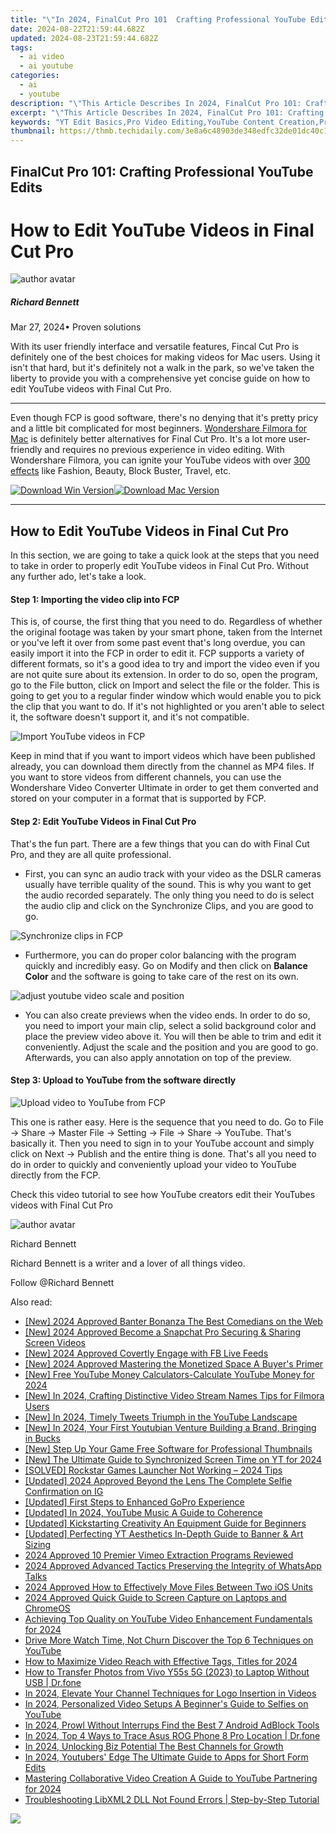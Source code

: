 ```yaml
---
title: "\"In 2024, FinalCut Pro 101  Crafting Professional YouTube Edits\""
date: 2024-08-22T21:59:44.682Z
updated: 2024-08-23T21:59:44.682Z
tags:
  - ai video
  - ai youtube
categories:
  - ai
  - youtube
description: "\"This Article Describes In 2024, FinalCut Pro 101: Crafting Professional YouTube Edits\""
excerpt: "\"This Article Describes In 2024, FinalCut Pro 101: Crafting Professional YouTube Edits\""
keywords: "YT Edit Basics,Pro Video Editing,YouTube Content Creation,Prof Editor Skills,FinalCut for YouTube,Premium Video Craft,YouTube Edit Professional"
thumbnail: https://thmb.techidaily.com/3e8a6c48903de348edfc32de01dc40c1bc954d345539201fb129df4e83ad3d30.jpg
---
```


## FinalCut Pro 101: Crafting Professional YouTube Edits

# How to Edit YouTube Videos in Final Cut Pro

![author avatar](https://images.wondershare.com/filmora/article-images/richard-bennett.jpg)

##### Richard Bennett

 Mar 27, 2024• Proven solutions

With its user friendly interface and versatile features, Fincal Cut Pro is definitely one of the best choices for making videos for Mac users. Using it isn't that hard, but it's definitely not a walk in the park, so we've taken the liberty to provide you with a comprehensive yet concise guide on how to edit YouTube videos with Final Cut Pro.

---

Even though FCP is good software, there's no denying that it's pretty pricy and a little bit complicated for most beginners. [Wondershare Filmora for Mac](https://tools.techidaily.com/wondershare/filmora/download/) is definitely better alternatives for Final Cut Pro. It's a lot more user-friendly and requires no previous experience in video editing. With Wondershare Filmora, you can ignite your YouTube videos with over [300 effects](https://tools.techidaily.com/wondershare/filmora/download/) like Fashion, Beauty, Block Buster, Travel, etc.

[![Download Win Version](https://images.wondershare.com/filmora/guide/download-btn-win.jpg)](https://tools.techidaily.com/wondershare/filmora/download/)[![Download Mac Version](https://images.wondershare.com/filmora/guide/download-btn-mac.jpg)](https://tools.techidaily.com/wondershare/filmora/download/)

---

## How to Edit YouTube Videos in Final Cut Pro

In this section, we are going to take a quick look at the steps that you need to take in order to properly edit YouTube videos in Final Cut Pro. Without any further ado, let's take a look.

#### Step 1: Importing the video clip into FCP

This is, of course, the first thing that you need to do. Regardless of whether the original footage was taken by your smart phone, taken from the Internet or you've left it over from some past event that's long overdue, you can easily import it into the FCP in order to edit it. FCP supports a variety of different formats, so it's a good idea to try and import the video even if you are not quite sure about its extension. In order to do so, open the program, go to the File button, click on Import and select the file or the folder. This is going to get you to a regular finder window which would enable you to pick the clip that you want to do. If it's not highlighted or you aren't able to select it, the software doesn't support it, and it's not compatible.

![Import YouTube videos in FCP ](https://images.wondershare.com/filmora/article-images/import-files-in-fcp.jpg)

Keep in mind that if you want to import videos which have been published already, you can download them directly from the channel as MP4 files. If you want to store videos from different channels, you can use the Wondershare Video Converter Ultimate in order to get them converted and stored on your computer in a format that is supported by FCP.

#### Step 2: Edit YouTube Videos in Final Cut Pro

That's the fun part. There are a few things that you can do with Final Cut Pro, and they are all quite professional.

* First, you can sync an audio track with your video as the DSLR cameras usually have terrible quality of the sound. This is why you want to get the audio recorded separately. The only thing you need to do is select the audio clip and click on the Synchronize Clips, and you are good to go.

![Synchronize clips in FCP ](https://images.wondershare.com/filmora/article-images/sychronize-audio-clips-in-fcp.jpg)

* Furthermore, you can do proper color balancing with the program quickly and incredibly easy. Go on Modify and then click on **Balance Color** and the software is going to take care of the rest on its own.

![adjust youtube video scale and position](https://images.wondershare.com/filmora/article-images/flip-clips-in-fcp-2.png)

* You can also create previews when the video ends. In order to do so, you need to import your main clip, select a solid background color and place the preview video above it. You will then be able to trim and edit it conveniently. Adjust the scale and the position and you are good to go. Afterwards, you can also apply annotation on top of the preview.

#### Step 3: Upload to YouTube from the software directly

![Upload video to YouTube from FCP](https://images.wondershare.com/filmora/article-images/upload-to-youtube-from-fcp.jpg)

This one is rather easy. Here is the sequence that you need to do. Go to File -> Share -> Master File -> Setting -> File -> Share -> YouTube. That's basically it. Then you need to sign in to your YouTube account and simply click on Next -> Publish and the entire thing is done. That's all you need to do in order to quickly and conveniently upload your video to YouTube directly from the FCP.

Check this video tutorial to see how YouTube creators edit their YouTubes videos with Final Cut Pro

![author avatar](https://images.wondershare.com/filmora/article-images/richard-bennett.jpg)

Richard Bennett

Richard Bennett is a writer and a lover of all things video.

Follow @Richard Bennett


<ins class="adsbygoogle"
     style="display:block"
     data-ad-format="autorelaxed"
     data-ad-client="ca-pub-7571918770474297"
     data-ad-slot="1223367746"></ins>



<ins class="adsbygoogle"
     style="display:block"
     data-ad-client="ca-pub-7571918770474297"
     data-ad-slot="8358498916"
     data-ad-format="auto"
     data-full-width-responsive="true"></ins>

<span class="atpl-alsoreadstyle">Also read:</span>
<div><ul>
<li><a href="https://youtube-webster.techidaily.com/024-approved-banter-bonanza-the-best-comedians-on-the-web/"><u>[New] 2024 Approved  Banter Bonanza  The Best Comedians on the Web</u></a></li>
<li><a href="https://snapchat-videos.techidaily.com/new-2024-approved-become-a-snapchat-pro-securing-and-sharing-screen-videos/"><u>[New] 2024 Approved  Become a Snapchat Pro  Securing & Sharing Screen Videos</u></a></li>
<li><a href="https://facebook-video-recording.techidaily.com/new-2024-approved-covertly-engage-with-fb-live-feeds/"><u>[New] 2024 Approved  Covertly Engage with FB Live Feeds</u></a></li>
<li><a href="https://youtube-webster.techidaily.com/024-approved-mastering-the-monetized-space-a-buyers-primer/"><u>[New] 2024 Approved  Mastering the Monetized Space  A Buyer's Primer</u></a></li>
<li><a href="https://youtube-webster.techidaily.com/ree-youtube-money-calculators-calculate-youtube-money-for-2024/"><u>[New] Free YouTube Money Calculators-Calculate YouTube Money for 2024</u></a></li>
<li><a href="https://youtube-webster.techidaily.com/n-2024-crafting-distinctive-video-stream-names-tips-for-filmora-users/"><u>[New] In 2024, Crafting Distinctive Video Stream Names  Tips for Filmora Users</u></a></li>
<li><a href="https://youtube-webster.techidaily.com/n-2024-timely-tweets-triumph-in-the-youtube-landscape/"><u>[New] In 2024, Timely Tweets Triumph in the YouTube Landscape</u></a></li>
<li><a href="https://youtube-webster.techidaily.com/n-2024-your-first-youtubian-venture-building-a-brand-bringing-in-bucks/"><u>[New] In 2024, Your First Youtubian Venture  Building a Brand, Bringing in Bucks</u></a></li>
<li><a href="https://youtube-webster.techidaily.com/tep-up-your-game-free-software-for-professional-thumbnails/"><u>[New] Step Up Your Game  Free Software for Professional Thumbnails</u></a></li>
<li><a href="https://youtube-webster.techidaily.com/he-ultimate-guide-to-synchronized-screen-time-on-yt-for-2024/"><u>[New] The Ultimate Guide to Synchronized Screen Time on YT for 2024</u></a></li>
<li><a href="https://win-solutions.techidaily.com/solved-rockstar-games-launcher-not-working-2024-tips/"><u>[SOLVED] Rockstar Games Launcher Not Working – 2024 Tips</u></a></li>
<li><a href="https://instagram-videos.techidaily.com/updated-2024-approved-beyond-the-lens-the-complete-selfie-confirmation-on-ig/"><u>[Updated] 2024 Approved  Beyond the Lens  The Complete Selfie Confirmation on IG</u></a></li>
<li><a href="https://some-knowledge.techidaily.com/updated-first-steps-to-enhanced-gopro-experience/"><u>[Updated] First Steps to Enhanced GoPro Experience</u></a></li>
<li><a href="https://youtube-webster.techidaily.com/ed-in-2024-youtube-music-a-guide-to-coherence/"><u>[Updated] In 2024, YouTube Music  A Guide to Coherence</u></a></li>
<li><a href="https://youtube-webster.techidaily.com/ed-kickstarting-creativity-an-equipment-guide-for-beginners/"><u>[Updated] Kickstarting Creativity  An Equipment Guide for Beginners</u></a></li>
<li><a href="https://youtube-webster.techidaily.com/ed-perfecting-yt-aesthetics-in-depth-guide-to-banner-and-art-sizing/"><u>[Updated] Perfecting YT Aesthetics  In-Depth Guide to Banner & Art Sizing</u></a></li>
<li><a href="https://vimeo-videos.techidaily.com/2024-approved-10-premier-vimeo-extraction-programs-reviewed/"><u>2024 Approved  10 Premier Vimeo Extraction Programs Reviewed</u></a></li>
<li><a href="https://screen-recording.techidaily.com/2024-approved-advanced-tactics-preserving-the-integrity-of-whatsapp-talks/"><u>2024 Approved  Advanced Tactics  Preserving the Integrity of WhatsApp Talks</u></a></li>
<li><a href="https://some-techniques.techidaily.com/2024-approved-how-to-effectively-move-files-between-two-ios-units/"><u>2024 Approved  How to Effectively Move Files Between Two iOS Units</u></a></li>
<li><a href="https://visual-screen-recording.techidaily.com/2024-approved-quick-guide-to-screen-capture-on-laptops-and-chromeos/"><u>2024 Approved  Quick Guide to Screen Capture on Laptops and ChromeOS</u></a></li>
<li><a href="https://youtube-webster.techidaily.com/ving-top-quality-on-youtube-video-enhancement-fundamentals-for-2024/"><u>Achieving Top Quality on YouTube  Video Enhancement Fundamentals for 2024</u></a></li>
<li><a href="https://youtube-webster.techidaily.com/-more-watch-time-not-churn-discover-the-top-6-techniques-on-youtube/"><u>Drive More Watch Time, Not Churn  Discover the Top 6 Techniques on YouTube</u></a></li>
<li><a href="https://youtube-webster.techidaily.com/o-maximize-video-reach-with-effective-tags-titles-for-2024/"><u>How to Maximize Video Reach with Effective Tags, Titles for 2024</u></a></li>
<li><a href="https://android-transfer.techidaily.com/how-to-transfer-photos-from-vivo-y55s-5g-2023-to-laptop-without-usb-drfone-by-drfone-transfer-from-android-transfer-from-android/"><u>How to Transfer Photos from Vivo Y55s 5G (2023) to Laptop Without USB | Dr.fone</u></a></li>
<li><a href="https://youtube-webster.techidaily.com/24-elevate-your-channel-techniques-for-logo-insertion-in-videos/"><u>In 2024, Elevate Your Channel  Techniques for Logo Insertion in Videos</u></a></li>
<li><a href="https://youtube-webster.techidaily.com/24-personalized-video-setups-a-beginners-guide-to-selfies-on-youtube/"><u>In 2024, Personalized Video Setups  A Beginner's Guide to Selfies on YouTube</u></a></li>
<li><a href="https://youtube-stream.techidaily.com/in-2024-prowl-without-interrups-find-the-best-7-android-adblock-tools/"><u>In 2024, Prowl Without Interrups  Find the Best 7 Android AdBlock Tools</u></a></li>
<li><a href="https://android-location-track.techidaily.com/in-2024-top-4-ways-to-trace-asus-rog-phone-8-pro-location-drfone-by-drfone-virtual-android/"><u>In 2024, Top 4 Ways to Trace Asus ROG Phone 8 Pro Location | Dr.fone</u></a></li>
<li><a href="https://youtube-webster.techidaily.com/24-unlocking-biz-potential-the-best-channels-for-growth/"><u>In 2024, Unlocking Biz Potential  The Best Channels for Growth</u></a></li>
<li><a href="https://youtube-webster.techidaily.com/24-youtubers-edge-the-ultimate-guide-to-apps-for-short-form-edits/"><u>In 2024, Youtubers' Edge  The Ultimate Guide to Apps for Short Form Edits</u></a></li>
<li><a href="https://youtube-webster.techidaily.com/ring-collaborative-video-creation-a-guide-to-youtube-partnering-for-2024/"><u>Mastering Collaborative Video Creation  A Guide to YouTube Partnering for 2024</u></a></li>
<li><a href="https://techno-recovery.techidaily.com/troubleshooting-libxml2-dll-not-found-errors-step-by-step-tutorial/"><u>Troubleshooting LibXML2 DLL Not Found Errors | Step-by-Step Tutorial</u></a></li>
</ul></div>

<!-- affiliate ads begin -->
<a href="https://secure.2checkout.com/order/checkout.php?PRODS=33729450&QTY=1&AFFILIATE=108875&CART=1"><img src="https://secure.avangate.com/images/merchant/7f687767ccf20fcea1c9dc4a5adc2326/Digisigner_banner_728_x_90_color_version.png" border="0"></a>
<!-- affiliate ads end -->